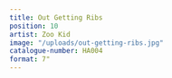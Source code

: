 ```yaml
---
title: Out Getting Ribs
position: 10
artist: Zoo Kid
image: "/uploads/out-getting-ribs.jpg"
catalogue-number: HA004
format: 7"
---
```


